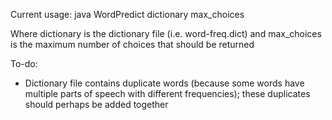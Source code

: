 Current usage:
java WordPredict dictionary max_choices

Where dictionary is the dictionary file (i.e. word-freq.dict) and max_choices is the maximum number of choices that should be returned

To-do:
* Dictionary file contains duplicate words (because some words have multiple parts of speech with different frequencies); these duplicates should perhaps be added together
